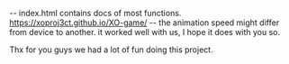 -- index.html contains docs of most functions. https://xoproj3ct.github.io/XO-game/
-- the animation speed might differ from device to another. it worked well with us, I hope it does with you so.

Thx for you guys we had a lot of fun doing this project.
